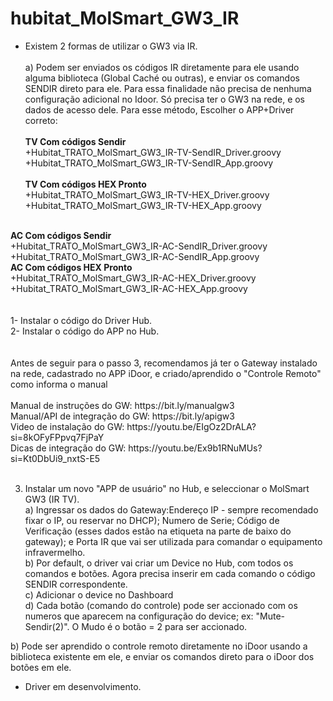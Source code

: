 # hubitat_MolSmart_GW3_IR

- Existem 2 formas de utilizar o GW3 via IR. <br><br>
a) Podem ser enviados os códigos IR diretamente para ele usando alguma biblioteca (Global Caché ou outras), e enviar os comandos SENDIR direto para ele.
Para essa finalidade não precisa de nenhuma configuração adicional no Idoor. Só precisa ter o GW3 na rede, e os dados de acesso dele.
Para esse método, Escolher o APP+Driver correto: <br><br>
<strong>TV Com códigos Sendir</strong><br>
  +Hubitat_TRATO_MolSmart_GW3_IR-TV-SendIR_Driver.groovy<br>
  +Hubitat_TRATO_MolSmart_GW3_IR-TV-SendIR_App.groovy <br><br>
<strong>TV Com códigos HEX Pronto</strong><br>
  +Hubitat_TRATO_MolSmart_GW3_IR-TV-HEX_Driver.groovy<br>
  +Hubitat_TRATO_MolSmart_GW3_IR-TV-HEX_App.groovy <br>
 <br> 
<strong>AC Com códigos Sendir</strong><br>
  +Hubitat_TRATO_MolSmart_GW3_IR-AC-SendIR_Driver.groovy<br>
  +Hubitat_TRATO_MolSmart_GW3_IR-AC-SendIR_App.groovy <br>
<strong>AC Com códigos HEX Pronto</strong><br>
  +Hubitat_TRATO_MolSmart_GW3_IR-AC-HEX_Driver.groovy<br>
  +Hubitat_TRATO_MolSmart_GW3_IR-AC-HEX_App.groovy <br><br>

<br>
1- Instalar o código do Driver Hub. <br>
2- Instalar o código do APP no Hub.<br><br>
<br>
Antes de seguir para o passo 3, recomendamos já ter o Gateway instalado na rede, cadastrado no APP iDoor, e criado/aprendido o "Controle Remoto" como informa o manual
<br><br>
Manual de instruções do GW: https://bit.ly/manualgw3 <br>
Manual/API de integração do GW: https://bit.ly/apigw3 <br>
Video de instalação do GW: https://youtu.be/EIgOz2DrALA?si=8kOFyFPpvq7FjPaY <br>
Dicas de integração do GW: https://youtu.be/Ex9b1RNuMUs?si=Kt0DbUi9_nxtS-E5<br>
<br>

3. Instalar um novo "APP de usuário" no Hub, e seleccionar o MolSmart GW3 (IR TV).<br>
  a) Ingressar os dados do Gateway:Endereço IP - sempre recomendado fixar o IP, ou reservar no DHCP); Numero de Serie; Código de Verificação (esses dados estão na etiqueta na parte de baixo do gateway); e Porta IR que vai ser utilizada para comandar o equipamento infravermelho. <br>
  b) Por default, o driver vai criar um Device no Hub, com todos os comandos e botões. Agora precisa inserir em cada comando o código SENDIR correspondente.<br>
  c) Adicionar o device no Dashboard<br>
  d) Cada botão (comando do controle) pode ser accionado com os numeros que aparecem na configuração do device; ex: "Mute-Sendir(2)". O Mudo é o botão = 2 para ser accionado.<br>


b) Pode ser aprendido o controle remoto diretamente no iDoor usando a biblioteca existente em ele, e enviar os comandos direto para o iDoor dos botões em ele. 
- Driver em desenvolvimento. 
